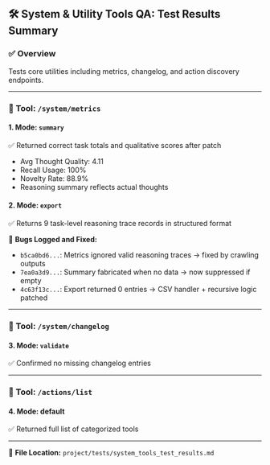 ## 🛠️ System & Utility Tools QA: Test Results Summary

### ✅ Overview
Tests core utilities including metrics, changelog, and action discovery endpoints.

---

### 📂 Tool: `/system/metrics`

#### 1. Mode: `summary`
✅ Returned correct task totals and qualitative scores after patch
- Avg Thought Quality: 4.11
- Recall Usage: 100%
- Novelty Rate: 88.9%
- Reasoning summary reflects actual thoughts

#### 2. Mode: `export`
✅ Returns 9 task-level reasoning trace records in structured format

📝 **Bugs Logged and Fixed:**
- `b5ca0bd6...`: Metrics ignored valid reasoning traces → fixed by crawling outputs
- `7ea0a3d9...`: Summary fabricated when no data → now suppressed if empty
- `4c63f13c...`: Export returned 0 entries → CSV handler + recursive logic patched

---

### 📂 Tool: `/system/changelog`

#### 3. Mode: `validate`
✅ Confirmed no missing changelog entries

---

### 📂 Tool: `/actions/list`

#### 4. Mode: default
✅ Returned full list of categorized tools

---

📁 **File Location:** `project/tests/system_tools_test_results.md`